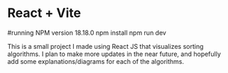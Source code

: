 # React + Vite

#running
    NPM version 18.18.0
    npm install
    npm run dev

This is a small project I made using React JS that visualizes sorting algorithms. I plan to make more updates in the near future, and hopefully add some explanations/diagrams for each of the algorithms. 
